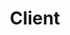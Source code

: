 ---
layout: default
title: Client
slug: work
path: ../

meta-title: Steeltec
meta-description: Steeltec

client-order: 100

client-name: Steeltec
client-slug: steeltec
client-tag: "Logo Design & Basic Branding"
client-desc: "As a startup within a larger company, Steeltec needed an economic branding package to kickstart their new venture without compromising quality and professionalism. We were able to provide a jumping point for their brand to get them through the beginning stages of the company."

---